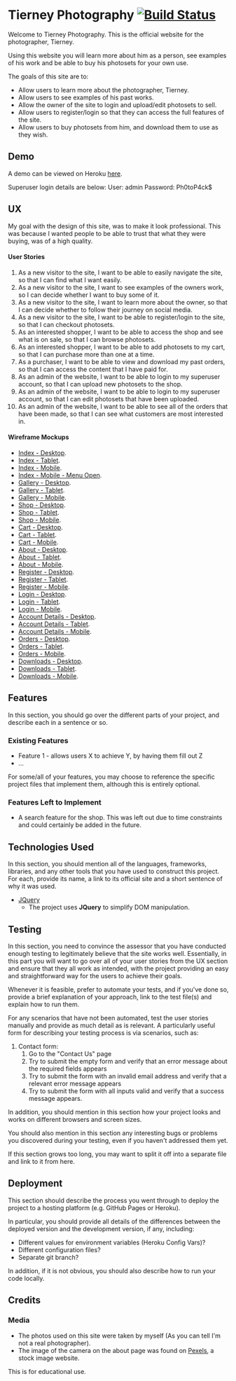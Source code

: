 # Tierney Photography [![Build Status](https://travis-ci.org/Cobonkoi/tierney-photography.svg?branch=master)](https://travis-ci.org/Cobonkoi/tierney-photography)

Welcome to Tierney Photography. This is the official website for the photographer, Tierney.

Using this website you will learn more about him as a person, see examples of his work and be able to buy his photosets for your own use.

The goals of this site are to:
- Allow users to learn more about the photographer, Tierney.
- Allow users to see examples of his past works.
- Allow the owner of the site to login and upload/edit photosets to sell.
- Allow users to register/login so that they can access the full features of the site.
- Allow users to buy photosets from him, and download them to use as they wish.

## Demo

A demo can be viewed on Heroku [here](https://tierney-photography.herokuapp.com/).

Superuser login details are below:
User: admin
Password: Ph0toP4ck$

## UX

My goal with the design of this site, was to make it look professional.
This was because I wanted people to be able to trust that what they were buying, was of a high quality.

#### User Stories

1. As a new visitor to the site, I want to be able to easily navigate the site, so that I can find what I want easily.
2. As a new visitor to the site, I want to see examples of the owners work, so I can decide whether I want to buy some of it.
3. As a new visitor to the site, I want to learn more about the owner, so that I can decide whether to follow their journey on social media.
4. As a new visitor to the site, I want to be able to register/login to the site, so that I can checkout photosets.
5. As an interested shopper, I want to be able to access the shop and see what is on sale, so that I can browse photosets.
6. As an interested shopper, I want to be able to add photosets to my cart, so that I can purchase more than one at a time.
7. As a purchaser, I want to be able to view and download my past orders, so that I can access the content that I have paid for.
8. As an admin of the website, I want to be able to login to my superuser account, so that I can upload new photosets to the shop.
9. As an admin of the website, I want to be able to login to my superuser account, so that I can edit photosets that have been uploaded.
10. As an admin of the website, I want to be able to see all of the orders that have been made, so that I can see what customers are most interested in.

#### Wireframe Mockups

- [Index - Desktop](wireframes/index-desktop.png).
- [Index - Tablet](wireframes/index-tablet.png).
- [Index - Mobile](wireframes/index-mobile.png).
- [Index - Mobile - Menu Open](wireframes/index-mobile-menuopen.png).
- [Gallery - Desktop](wireframes/gallery-desktop.png).
- [Gallery - Tablet](wireframes/gallery-tablet.png).
- [Gallery - Mobile](wireframes/gallery-mobile.png).
- [Shop - Desktop](wireframes/shop-desktop.png).
- [Shop - Tablet](wireframes/shop-tablet.png).
- [Shop - Mobile](wireframes/shop-mobile.png).
- [Cart - Desktop](wireframes/cart-desktop.png).
- [Cart - Tablet](wireframes/cart-tablet.png).
- [Cart - Mobile](wireframes/cart-mobile.png).
- [About - Desktop](wireframes/about-desktop.png).
- [About - Tablet](wireframes/about-tablet.png).
- [About - Mobile](wireframes/about-mobile.png).
- [Register - Desktop](wireframes/register-desktop.png).
- [Register - Tablet](wireframes/register-tablet.png).
- [Register - Mobile](wireframes/register-mobile.png).
- [Login - Desktop](wireframes/login-desktop.png).
- [Login - Tablet](wireframes/login-tablet.png).
- [Login - Mobile](wireframes/login-mobile.png).
- [Account Details - Desktop](wireframes/accountdetails-desktop.png).
- [Account Details - Tablet](wireframes/accountdetails-tablet.png).
- [Account Details - Mobile](wireframes/accountdetails-mobile.png).
- [Orders - Desktop](wireframes/orders-desktop.png).
- [Orders - Tablet](wireframes/orders-tablet.png).
- [Orders - Mobile](wireframes/orders-mobile.png).
- [Downloads - Desktop](wireframes/downloads-desktop.png).
- [Downloads - Tablet](wireframes/downloads-tablet.png).
- [Downloads - Mobile](wireframes/downloads-mobile.png).

## Features

In this section, you should go over the different parts of your project, and describe each in a sentence or so.
 
### Existing Features
- Feature 1 - allows users X to achieve Y, by having them fill out Z
- ...

For some/all of your features, you may choose to reference the specific project files that implement them, although this is entirely optional.

### Features Left to Implement
- A search feature for the shop. This was left out due to time constraints and could certainly be added in the future.

## Technologies Used

In this section, you should mention all of the languages, frameworks, libraries, and any other tools that you have used to construct this project. For each, provide its name, a link to its official site and a short sentence of why it was used.

- [JQuery](https://jquery.com)
    - The project uses **JQuery** to simplify DOM manipulation.


## Testing

In this section, you need to convince the assessor that you have conducted enough testing to legitimately believe that the site works well. Essentially, in this part you will want to go over all of your user stories from the UX section and ensure that they all work as intended, with the project providing an easy and straightforward way for the users to achieve their goals.

Whenever it is feasible, prefer to automate your tests, and if you've done so, provide a brief explanation of your approach, link to the test file(s) and explain how to run them.

For any scenarios that have not been automated, test the user stories manually and provide as much detail as is relevant. A particularly useful form for describing your testing process is via scenarios, such as:

1. Contact form:
    1. Go to the "Contact Us" page
    2. Try to submit the empty form and verify that an error message about the required fields appears
    3. Try to submit the form with an invalid email address and verify that a relevant error message appears
    4. Try to submit the form with all inputs valid and verify that a success message appears.

In addition, you should mention in this section how your project looks and works on different browsers and screen sizes.

You should also mention in this section any interesting bugs or problems you discovered during your testing, even if you haven't addressed them yet.

If this section grows too long, you may want to split it off into a separate file and link to it from here.

## Deployment

This section should describe the process you went through to deploy the project to a hosting platform (e.g. GitHub Pages or Heroku).

In particular, you should provide all details of the differences between the deployed version and the development version, if any, including:
- Different values for environment variables (Heroku Config Vars)?
- Different configuration files?
- Separate git branch?

In addition, if it is not obvious, you should also describe how to run your code locally.


## Credits
### Media
- The photos used on this site were taken by myself (As you can tell I'm not a real photographer).
- The image of the camera on the about page was found on [Pexels](https://www.pexels.com/), a stock image website.

This is for educational use.